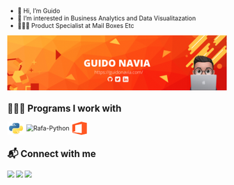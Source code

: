 - 👋 Hi, I’m Guido
- 👀 I’m interested in Business Analytics and Data Visualitazation 
- 👨🏽‍💻 Product Specialist at Mail Boxes Etc 

<div>
 <img align="center" alt="Rafa-Python" src="https://github.com/gxxdx/gxxdx/blob/main/Guido_Navia_Banner.PNG">
</div>


## 👨🏽‍💻 Programs I work with
<div>
 <img align="center" alt="Rafa-Python" height="30" width="40" src="https://raw.githubusercontent.com/devicons/devicon/master/icons/python/python-original.svg">
 <img align="center" alt="Rafa-Python" height="30" width="40" src="https://cdn.jsdelivr.net/gh/devicons/devicon/icons/mysql/mysql-original.svg">
 <img align="center" alt="Rafa-Python" height="30" width="40" src="https://github.com/gxxdx/gxxdx/blob/main/office.png">
</div>
 
 
## 📬 Connect with me
  
<div> 
 <a href = "mailto:guidonaviagz@gmail.com"><img src="https://img.shields.io/badge/Gmail-D14836?style=for-the-badge&logo=gmail&logoColor=white" target="_blank"></a>
 <a href="https://www.linkedin.com/in/guidon/" target="_blank"><img src="https://img.shields.io/badge/LinkedIn-0077B5?style=for-the-badge&logo=linkedin&logoColor=white" target="_blank"></a> 
 <a href="https://guidonavia.com/" target="_blank"><img src="https://img.shields.io/badge/website-000000?style=for-the-badge&logo=About.me&logoColor=white" target="_blank"></a> 
 
</div>
          
